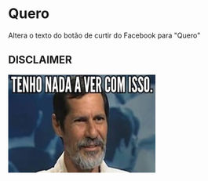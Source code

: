 # Quero
Altera o texto do botão de curtir do Facebook para "Quero"


## DISCLAIMER
![Quero](DISCLAIMER.jpg)
